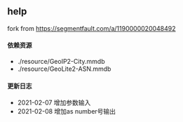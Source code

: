## help

fork from https://segmentfault.com/a/1190000020048492

#### 依赖资源 
+ ./resource/GeoIP2-City.mmdb
+ ./resource/GeoLite2-ASN.mmdb


#### 更新日志
+ 2021-02-07 增加参数输入
+ 2021-02-08 增加as number号输出
